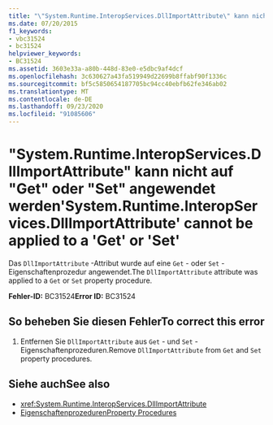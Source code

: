 ```yaml
---
title: "\"System.Runtime.InteropServices.DllImportAttribute\" kann nicht auf \"Get\" oder \"Set\" angewendet werden"
ms.date: 07/20/2015
f1_keywords:
- vbc31524
- bc31524
helpviewer_keywords:
- BC31524
ms.assetid: 3603e33a-a80b-448d-83e0-e5dbc9af4dcf
ms.openlocfilehash: 3c630627a43fa519949d22699b8ffabf90f1336c
ms.sourcegitcommit: bf5c5850654187705bc94cc40ebfb62fe346ab02
ms.translationtype: MT
ms.contentlocale: de-DE
ms.lasthandoff: 09/23/2020
ms.locfileid: "91085606"
---
```

# <a name="systemruntimeinteropservicesdllimportattribute-cannot-be-applied-to-a-get-or-set"></a><span data-ttu-id="2aae0-102">"System.Runtime.InteropServices.DllImportAttribute" kann nicht auf "Get" oder "Set" angewendet werden</span><span class="sxs-lookup"><span data-stu-id="2aae0-102">'System.Runtime.InteropServices.DllImportAttribute' cannot be applied to a 'Get' or 'Set'</span></span>

<span data-ttu-id="2aae0-103">Das `DllImportAttribute` -Attribut wurde auf eine `Get` - oder `Set` -Eigenschaftenprozedur angewendet.</span><span class="sxs-lookup"><span data-stu-id="2aae0-103">The `DllImportAttribute` attribute was applied to a `Get` or `Set` property procedure.</span></span>  
  
 <span data-ttu-id="2aae0-104">**Fehler-ID:** BC31524</span><span class="sxs-lookup"><span data-stu-id="2aae0-104">**Error ID:** BC31524</span></span>  
  
## <a name="to-correct-this-error"></a><span data-ttu-id="2aae0-105">So beheben Sie diesen Fehler</span><span class="sxs-lookup"><span data-stu-id="2aae0-105">To correct this error</span></span>  
  
1. <span data-ttu-id="2aae0-106">Entfernen Sie `DllImportAttribute` aus `Get` - und `Set` -Eigenschaftenprozeduren.</span><span class="sxs-lookup"><span data-stu-id="2aae0-106">Remove `DllImportAttribute` from `Get` and `Set` property procedures.</span></span>  
  
## <a name="see-also"></a><span data-ttu-id="2aae0-107">Siehe auch</span><span class="sxs-lookup"><span data-stu-id="2aae0-107">See also</span></span>

- <xref:System.Runtime.InteropServices.DllImportAttribute>
- [<span data-ttu-id="2aae0-108">Eigenschaftenprozeduren</span><span class="sxs-lookup"><span data-stu-id="2aae0-108">Property Procedures</span></span>](../programming-guide/language-features/procedures/property-procedures.md)
